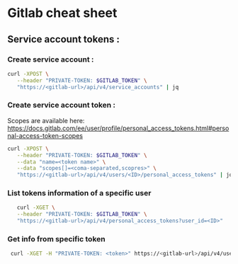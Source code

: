 # Gitlab cheat sheet

## Service account tokens : 


### Create service account :

```bash
curl -XPOST \
   --header "PRIVATE-TOKEN: $GITLAB_TOKEN" \
   "https://<gitlab-url>/api/v4/service_accounts" | jq
```

### Create service account token :

Scopes are available here: https://docs.gitlab.com/ee/user/profile/personal_access_tokens.html#personal-access-token-scopes

```bash
curl -XPOST \
   --header "PRIVATE-TOKEN: $GITLAB_TOKEN" \
   --data "name=<token name>" \
   --data "scopes[]=<coma-separated,scopres>" \
   "https://<gitlab-url>/api/v4/users/<ID>/personal_access_tokens" | jq
```

### List tokens information of a specific user 
```bash
   curl -XGET \
   --header "PRIVATE-TOKEN: $GITLAB_TOKEN" \
   "https://<gitlab-url>/api/v4/personal_access_tokens?user_id=<ID>"
```

### Get info from specific token 
```bash
 curl -XGET -H "PRIVATE-TOKEN: <token>" https://<gitlab-url>/api/v4/user | jq
```
